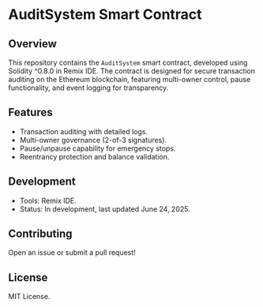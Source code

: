 # AuditSystem Smart Contract

## Overview
This repository contains the `AuditSystem` smart contract, developed using Solidity ^0.8.0 in Remix IDE. The contract is designed for secure transaction auditing on the Ethereum blockchain, featuring multi-owner control, pause functionality, and event logging for transparency.

## Features
- Transaction auditing with detailed logs.
- Multi-owner governance (2-of-3 signatures).
- Pause/unpause capability for emergency stops.
- Reentrancy protection and balance validation.

## Development
- Tools: Remix IDE.
- Status: In development, last updated June 24, 2025.

## Contributing
Open an issue or submit a pull request!

## License
MIT License.

